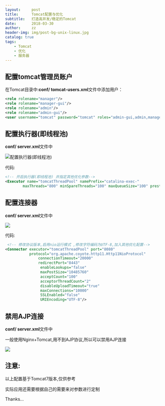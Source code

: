 ```yaml
---
layout:     post
title:      Tomcat配置与优化
subtitle:   打造高并发/稳定的Tomcat
date:       2018-03-30
author:     zz
header-img: img/post-bg-unix-linux.jpg
catalog: true
tags:
    - Tomcat
    - 优化
    - 服务器
---
```




## 配置tomcat管理员账户

在Tomcat目录中:**conf/ tomcat-users.xml**文件中添加用户：

```xml
<role rolename="manager"/>
<role rolename="manager-gui"/>
<role rolename="admin"/>
<role rolename="admin-gui"/>
<user username="tomcat" password="tomcat" roles="admin-gui,admin,manager-gui,manager"/>
```

## 配置执行器(即线程池)

**conf/ server.xml**文件中

![配置执行器(即线程池)](http://p3rfudsf0.bkt.clouddn.com/18-3-30/23049971.jpg)

代码:

```xml
<!-- 开启执行器(即线程池) 并指定其他优化参数-->
<Executor name="tomcatThreadPool" namePrefix="catalina-exec-"
        maxThreads="800" minSpareThreads="100" maxQueueSize="100" prestartminSpareThreads="true"/>
```

## 配置连接器

**conf/ server.xml**文件中

![](http://p3rfudsf0.bkt.clouddn.com/18-3-30/57250711.jpg)

代码:

```xml
 <!-- 修改协议版本,启用nio运行模式 ,修改字符编码为UTF-8,加入其他优化配置-->
<Connector executor="tomcatThreadPool" port="8080"
           protocol="org.apache.coyote.http11.Http11NioProtocol"
               connectionTimeout="20000"
               redirectPort="8443"
                enableLookups="false"
                maxPostSize="10485760"
                acceptCount="100"
                acceptorThreadCount="2"
                disableUploadTimeout="true"
                maxConnections="10000"
                SSLEnabled="false"
                URIEncoding="UTF-8"/>
```

## 禁用AJP连接

**conf/ server.xml**文件中

一般使用Nginx+Tomcat,用不到AJP协议,所以可以禁用AJP连接

![](http://p3rfudsf0.bkt.clouddn.com/18-3-30/1516855.jpg)

## 注意:

以上配置基于Tomcat7版本,仅供参考

实际应用还需要根据自己的需要来对参数进行定制

Thanks...